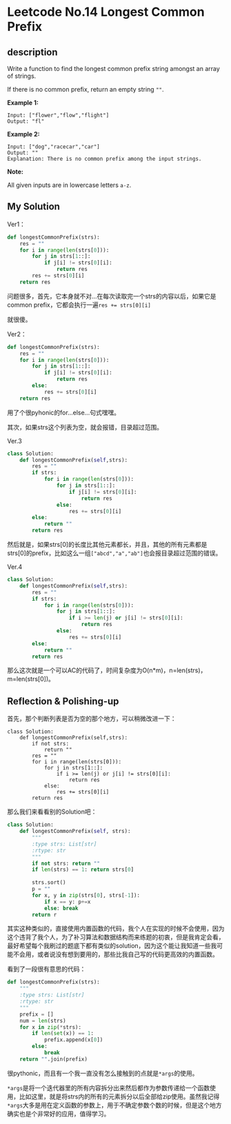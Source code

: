 # Leetcode No.14 Longest Common Prefix

## description

Write a function to find the longest common prefix string amongst an array of strings.

If there is no common prefix, return an empty string `""`.

**Example 1:**

```
Input: ["flower","flow","flight"]
Output: "fl"
```

**Example 2:**

```
Input: ["dog","racecar","car"]
Output: ""
Explanation: There is no common prefix among the input strings.
```

**Note:**

All given inputs are in lowercase letters `a-z`.

## My Solution

Ver1：

```python
def longestCommonPrefix(strs):
    res = ""
    for i in range(len(strs[0])):
        for j in strs[1::]:
            if j[i] != strs[0][i]:
                return res
        res += strs[0][i]
    return res
```

问题很多，首先，它本身就不对...在每次读取完一个strs的内容以后，如果它是common prefix，它都会执行一遍`res += strs[0][i]`

就很傻。

Ver2：

```python
def longestCommonPrefix(strs):
    res = ""
    for i in range(len(strs[0])):
        for j in strs[1::]:
            if j[i] != strs[0][i]:
                return res
        else:
       		res += strs[0][i]
    return res
```

用了个很pyhonic的for...else...句式嘿嘿。

其次，如果strs这个列表为空，就会报错，目录超过范围。

Ver.3

```python
class Solution:
    def longestCommonPrefix(self,strs):
        res = ""
        if strs:
            for i in range(len(strs[0])):
                for j in strs[1::]:
                    if j[i] != strs[0][i]:
                        return res
                else:
                    res += strs[0][i]
        else:
            return ""
        return res
```

然后就是，如果strs[0]的长度比其他元素都长，并且，其他的所有元素都是strs[0]的prefix，比如这么一组`["abcd","a","ab"]`也会报目录超过范围的错误。

Ver.4

```python
class Solution:
    def longestCommonPrefix(self,strs):
        res = ""
        if strs:
            for i in range(len(strs[0])):
                for j in strs[1::]:
                    if i >= len(j) or j[i] != strs[0][i]:
                        return res
                else:
                    res += strs[0][i]
        else:
            return ""
        return res
```

那么这次就是一个可以AC的代码了，时间复杂度为O(n*m)，n=len(strs)，m=len(strs[0])。

## Reflection & Polishing-up

首先，那个判断列表是否为空的那个地方，可以稍微改进一下：

```pthon
class Solution:
    def longestCommonPrefix(self,strs):
    	if not strs:
    		return ""
        res = ""
        for i in range(len(strs[0])):
            for j in strs[1::]:
                if i >= len(j) or j[i] != strs[0][i]:
            	    return res
            else:
                res += strs[0][i]
        return res
```

那么我们来看看别的Solution吧：

```python
class Solution:
    def longestCommonPrefix(self, strs):
        """
        :type strs: List[str]
        :rtype: str
        """
        if not strs: return ""
        if len(strs) == 1: return strs[0]
        
        strs.sort()
        p = ""
        for x, y in zip(strs[0], strs[-1]):
            if x == y: p+=x
            else: break
        return r
```

其实这种类似的，直接使用内置函数的代码，我个人在实现的时候不会使用，因为这个违背了我个人，为了补习算法和数据结构而来练题的初衷，但是我肯定会看，最好希望每个我刷过的题底下都有类似的solution，因为这个能让我知道一些我可能不会用，或者说没有想到要用的，那些比我自己写的代码更高效的内置函数。

看到了一段很有意思的代码：

```python
def longestCommonPrefix(strs):
    """
    :type strs: List[str]
    :rtype: str
    """
    prefix = []
    num = len(strs)
    for x in zip(*strs):
        if len(set(x)) == 1:
            prefix.append(x[0])
        else:
            break
    return "".join(prefix)
```

很pythonic，而且有一个我一直没有怎么接触到的点就是`*args`的使用。

`*args`是将一个迭代器里的所有内容拆分出来然后都作为参数传递给一个函数使用，比如这里，就是将strs内的所有的元素拆分以后全部给zip使用。虽然我记得`*args`大多是用在定义函数的参数上，用于不确定参数个数的时候，但是这个地方确实也是个非常好的应用，值得学习。

